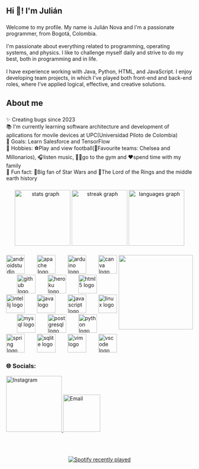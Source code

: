 <h2 align="left">Hi 👋! I'm Julián </h2>

###

<p align="left">Welcome to my profile. My name is Julián Nova and I'm a passionate programmer, from Bogotá, Colombia.<br><br>I'm passionate about everything related to programming, operating systems, and physics. I like to challenge myself daily and strive to do my best, both in programming and in life.<br><br>I have experience working with Java, Python, HTML, and JavaScript. I enjoy developing team projects, in which I've played both front-end and back-end roles, where I've applied logical, effective, and creative solutions.</p>

###

<h2 align="left">About me</h2>

###

<p align="left">
  ✨ Creating bugs since 2023<br>
  📚 I'm currently learning software architecture and development of aplications for movile devices at UPC(Universidad Piloto de Colombia)<br>
  🎯 Goals: Learn Salesforce and TensorFlow<br>
  🚀 Hobbies: ⚽Play and view football(🔵Favourite teams: Chelsea and Millonarios), 🎧listen music, 🏋️‍♂️go to the gym and ❤️spend time with my family<br>
  🎲 Fun fact: 🌌Big fan of  Star Wars and 🏰The Lord of the Rings and the middle earth history</p>


###

<div align="center">
  <img src="https://github-readme-stats.vercel.app/api?username=JulianNova2004&hide_title=false&hide_rank=false&show_icons=true&include_all_commits=true&count_private=true&disable_animations=false&theme=dracula&locale=en&hide_border=false" height="150" alt="stats graph"  />
    <img src="https://streak-stats.demolab.com?user=JulianNova2004&locale=en&mode=daily&theme=dracula&hide_border=false&border_radius=5" height="150" alt="streak graph"  />
  <img src="https://github-readme-stats.vercel.app/api/top-langs?username=JulianNova2004&locale=en&hide_title=false&layout=compact&card_width=320&langs_count=5&theme=dracula&hide_border=false" height="150" alt="languages graph"  />
</div>

###
<!--
<img align="right" height="200" src="https://i.pinimg.com/originals/67/07/d8/6707d8d8ce9c2b243c2c351fd4039ed6.gif"  />
<img align="right" height="200" src="https://i.pinimg.com/736x/52/e3/26/52e326d86f00105f64fcb8bfce0e7744.jpg"  />
https://i.pinimg.com/originals/67/07/d8/6707d8d8ce9c2b243c2c351fd4039ed6.gif
https://i.pinimg.com/736x/52/e3/26/52e326d86f00105f64fcb8bfce0e7744.jpg
-->
<img align="right" height="200" src="https://i.pinimg.com/originals/67/07/d8/6707d8d8ce9c2b243c2c351fd4039ed6.gif"  />

###

<div align="left">
  <img src="https://cdn.jsdelivr.net/gh/devicons/devicon/icons/androidstudio/androidstudio-original.svg" height="50" alt="androidstudio logo"  />
  <img width="25" />
  <img src="https://cdn.jsdelivr.net/gh/devicons/devicon/icons/apache/apache-original.svg" height="50" alt="apache logo"  />
  <img width="25" />
  <img src="https://cdn.jsdelivr.net/gh/devicons/devicon/icons/arduino/arduino-original.svg" height="50" alt="arduino logo"  />
  <img width="25" />
  <img src="https://cdn.jsdelivr.net/gh/devicons/devicon/icons/canva/canva-original.svg" height="50" alt="canva logo"  />
  <img width="25" />
  <img src="https://cdn.jsdelivr.net/gh/devicons/devicon/icons/github/github-original.svg" height="50" alt="github logo"  />
  <img width="25" />
  <img src="https://cdn.jsdelivr.net/gh/devicons/devicon/icons/heroku/heroku-original.svg" height="50" alt="heroku logo"  />
  <img width="25" />
  <img src="https://cdn.jsdelivr.net/gh/devicons/devicon/icons/html5/html5-original.svg" height="50" alt="html5 logo"  />
  <img width="25" />
  <img src="https://cdn.jsdelivr.net/gh/devicons/devicon/icons/intellij/intellij-original.svg" height="50" alt="intellij logo"  />
  <img width="25" />
  <img src="https://cdn.jsdelivr.net/gh/devicons/devicon/icons/java/java-original.svg" height="50" alt="java logo"  />
  <img width="25" />
  <img src="https://cdn.jsdelivr.net/gh/devicons/devicon/icons/javascript/javascript-original.svg" height="50" alt="javascript logo"  />
  <img width="25" />
  <img src="https://cdn.jsdelivr.net/gh/devicons/devicon/icons/linux/linux-original.svg" height="50" alt="linux logo"  />
  <img width="25" />
  <img src="https://cdn.jsdelivr.net/gh/devicons/devicon/icons/mysql/mysql-original.svg" height="50" alt="mysql logo"  />
  <img width="25" />
  <img src="https://cdn.jsdelivr.net/gh/devicons/devicon/icons/postgresql/postgresql-original.svg" height="50" alt="postgresql logo"  />
  <img width="25" />
  <img src="https://cdn.jsdelivr.net/gh/devicons/devicon/icons/python/python-original.svg" height="50" alt="python logo"  />
  <img width="25" />
  <img src="https://cdn.jsdelivr.net/gh/devicons/devicon/icons/spring/spring-original.svg" height="50" alt="spring logo"  />
  <img width="25" />
  <img src="https://cdn.jsdelivr.net/gh/devicons/devicon/icons/sqlite/sqlite-original.svg" height="50" alt="sqlite logo"  />
  <img width="25" />
  <img src="https://cdn.jsdelivr.net/gh/devicons/devicon/icons/vim/vim-original.svg" height="50" alt="vim logo"  />
  <img width="25" />
  <img src="https://cdn.jsdelivr.net/gh/devicons/devicon/icons/vscode/vscode-original.svg" height="50" alt="vscode logo"  />
</div>

### 🌐 Socials:

<a href="https://instagram.com/juliannova20" target="_blank">
  <img src="https://img.shields.io/badge/Instagram-%23E4405F.svg?logo=Instagram&logoColor=white" alt="Instagram" width="150"/>
</a>
<a href="mailto:jnovatorroledo@gmail.com" target="_blank">
  <img src="https://img.shields.io/badge/Email-D14836?logo=gmail&logoColor=white" alt="Email" width="100"/>
</a>

<!--
[![Instagram](https://img.shields.io/badge/Instagram-%23E4405F.svg?logo=Instagram&logoColor=white)](https://instagram.com/juliannova20) 
[![email](https://img.shields.io/badge/Email-D14836?logo=gmail&logoColor=white)](mailto:jnovatorroledo@gmail.com) 
-->

###

###

<br clear="both">
<!--
<img src="https://raw.githubusercontent.com/JulianNova2004/JulianNova2004/output/snake.svg" alt="Snake animation" />
-->

###

<div align="center">
  <a href="https://open.spotify.com/user/31ji42gkzk7chd5bm4m4lghhq3qm">
    <img src="https://spotify-recently-played-readme.vercel.app/api?user=31ji42gkzk7chd5bm4m4lghhq3qm&count=5&unique=false" alt="Spotify recently played"  />
  </a>
</div>

###
